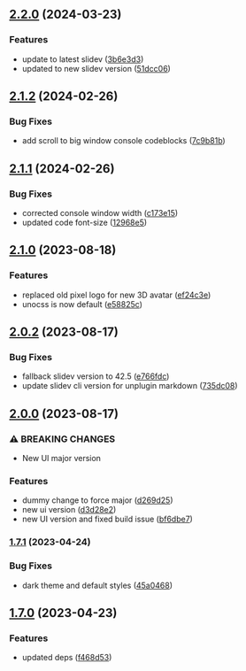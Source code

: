 

## [2.2.0](https://github.com/alvarosaburido/slidev-theme-penguin/compare/v2.1.2...v2.2.0) (2024-03-23)


### Features

* update to latest slidev ([3b6e3d3](https://github.com/alvarosaburido/slidev-theme-penguin/commit/3b6e3d3bf594039687924b1b757ab8ecdb61a403))
* updated to new slidev version ([51dcc06](https://github.com/alvarosaburido/slidev-theme-penguin/commit/51dcc069334b8b2610f3931959dec12da8d5592f))

## [2.1.2](https://github.com/alvarosaburido/slidev-theme-penguin/compare/v2.1.1...v2.1.2) (2024-02-26)


### Bug Fixes

* add scroll to big window console codeblocks ([7c9b81b](https://github.com/alvarosaburido/slidev-theme-penguin/commit/7c9b81b8c18e14e9849ec3a65d80d2ce08c3a441))

## [2.1.1](https://github.com/alvarosaburido/slidev-theme-penguin/compare/v2.1.0...v2.1.1) (2024-02-26)


### Bug Fixes

* corrected console window width ([c173e15](https://github.com/alvarosaburido/slidev-theme-penguin/commit/c173e15394c086b1ec3ca9f9fffa02806b993f56))
* updated code font-size ([12968e5](https://github.com/alvarosaburido/slidev-theme-penguin/commit/12968e51b6f72f5e3755e7d2bc4724532a61a9ef))

## [2.1.0](https://github.com/alvarosaburido/slidev-theme-penguin/compare/v2.0.2...v2.1.0) (2023-08-18)


### Features

* replaced old pixel logo for new 3D avatar ([ef24c3e](https://github.com/alvarosaburido/slidev-theme-penguin/commit/ef24c3e313acf973e246dccbb22f352d0dcab732))
* unocss is now default ([e58825c](https://github.com/alvarosaburido/slidev-theme-penguin/commit/e58825c06b1797ce7d8bb739975feb916b13966b))

## [2.0.2](https://github.com/alvarosaburido/slidev-theme-penguin/compare/v2.0.0...v2.0.2) (2023-08-17)


### Bug Fixes

* fallback slidev version to 42.5 ([e766fdc](https://github.com/alvarosaburido/slidev-theme-penguin/commit/e766fdc428bbc9bded52ff805c60a79af4ba1f5e))
* update slidev cli version for unplugin markdown ([735dc08](https://github.com/alvarosaburido/slidev-theme-penguin/commit/735dc08b9f8a368d5d9606340fd82cfef718e521))

## [2.0.0](https://github.com/alvarosaburido/slidev-theme-penguin/compare/v1.7.1...v2.0.0) (2023-08-17)


### ⚠ BREAKING CHANGES

* New UI major version

### Features

* dummy change to force major ([d269d25](https://github.com/alvarosaburido/slidev-theme-penguin/commit/d269d257ce73f10e963bbad7a4e04a46539e150b))
* new ui version ([d3d28e2](https://github.com/alvarosaburido/slidev-theme-penguin/commit/d3d28e2cc56daac1f57d05b5e5dfe0bc9add6673))
* new UI version and fixed build issue ([bf6dbe7](https://github.com/alvarosaburido/slidev-theme-penguin/commit/bf6dbe7c620ab20a82f389f5a125e043c8fa8032))

### [1.7.1](https://github.com/alvarosaburido/slidev-theme-penguin/compare/v1.7.0...v1.7.1) (2023-04-24)


### Bug Fixes

* dark theme and default styles ([45a0468](https://github.com/alvarosaburido/slidev-theme-penguin/commit/45a046895e9e561e1bf0635b1a34c6223ddc1207))

## [1.7.0](https://github.com/alvarosaburido/slidev-theme-penguin/compare/v1.6.1...v1.7.0) (2023-04-23)


### Features

* updated deps ([f468d53](https://github.com/alvarosaburido/slidev-theme-penguin/commit/f468d5365b2fd7671b53384ffdc4247fdd93da89))
